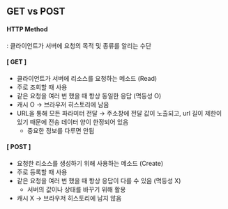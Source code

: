 ## GET vs POST
#### HTTP Method
: 클라이언트가 서버에 요청의 목적 및 종류를 알리는 수단
<br>
#### [ GET ]
- 클라이언트가 서버에 리소스를 요청하는 메소드 (Read)
- 주로 조회할 때 사용
- 같은 요청을 여러 번 했을 때 항상 동일한 응답 (멱등성 O)
- 캐시 O → 브라우저 히스토리에 남음
- URL을 통해 모든 파라미터 전달 → 주소창에 전달 값이 노출되고, url 길이 제한이 있기 때문에 전송 데이터 양이 한정되어 있음
    - 중요한 정보를 다루면 안됨

#### [ POST ]
- 요청한 리소스를 생성하기 위해 사용하는 메소드 (Create)
- 주로 등록할 때 사용
- 같은 요청을 여러 번 했을 때 항상 응답이 다를 수 있음 (멱등성 X)
    - 서버의 값이나 상태를 바꾸기 위해 활용
- 캐시 X → 브라우저 히스토리에 남지 않음
